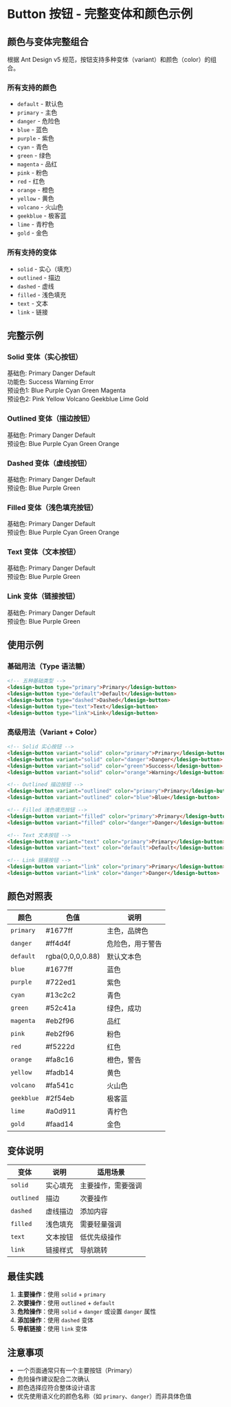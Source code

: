 # Button 按钮 - 完整变体和颜色示例

## 颜色与变体完整组合

根据 Ant Design v5 规范，按钮支持多种变体（variant）和颜色（color）的组合。

### 所有支持的颜色

- `default` - 默认色
- `primary` - 主色
- `danger` - 危险色
- `blue` - 蓝色
- `purple` - 紫色
- `cyan` - 青色
- `green` - 绿色
- `magenta` - 品红
- `pink` - 粉色
- `red` - 红色
- `orange` - 橙色
- `yellow` - 黄色
- `volcano` - 火山色
- `geekblue` - 极客蓝
- `lime` - 青柠色
- `gold` - 金色

### 所有支持的变体

- `solid` - 实心（填充）
- `outlined` - 描边
- `dashed` - 虚线
- `filled` - 浅色填充
- `text` - 文本
- `link` - 链接

## 完整示例

### Solid 变体（实心按钮）

<div class="demo-container">
  <div class="demo-row">
    <span class="demo-label">基础色:</span>
    <ldesign-button variant="solid" color="primary">Primary</ldesign-button>
    <ldesign-button variant="solid" color="danger">Danger</ldesign-button>
    <ldesign-button variant="solid" color="default">Default</ldesign-button>
  </div>
  <div class="demo-row">
    <span class="demo-label">功能色:</span>
    <ldesign-button variant="solid" color="green">Success</ldesign-button>
    <ldesign-button variant="solid" color="orange">Warning</ldesign-button>
    <ldesign-button variant="solid" color="red">Error</ldesign-button>
  </div>
  <div class="demo-row">
    <span class="demo-label">预设色1:</span>
    <ldesign-button variant="solid" color="blue">Blue</ldesign-button>
    <ldesign-button variant="solid" color="purple">Purple</ldesign-button>
    <ldesign-button variant="solid" color="cyan">Cyan</ldesign-button>
    <ldesign-button variant="solid" color="green">Green</ldesign-button>
    <ldesign-button variant="solid" color="magenta">Magenta</ldesign-button>
  </div>
  <div class="demo-row">
    <span class="demo-label">预设色2:</span>
    <ldesign-button variant="solid" color="pink">Pink</ldesign-button>
    <ldesign-button variant="solid" color="yellow">Yellow</ldesign-button>
    <ldesign-button variant="solid" color="volcano">Volcano</ldesign-button>
    <ldesign-button variant="solid" color="geekblue">Geekblue</ldesign-button>
    <ldesign-button variant="solid" color="lime">Lime</ldesign-button>
    <ldesign-button variant="solid" color="gold">Gold</ldesign-button>
  </div>
</div>

### Outlined 变体（描边按钮）

<div class="demo-container">
  <div class="demo-row">
    <span class="demo-label">基础色:</span>
    <ldesign-button variant="outlined" color="primary">Primary</ldesign-button>
    <ldesign-button variant="outlined" color="danger">Danger</ldesign-button>
    <ldesign-button variant="outlined" color="default">Default</ldesign-button>
  </div>
  <div class="demo-row">
    <span class="demo-label">预设色:</span>
    <ldesign-button variant="outlined" color="blue">Blue</ldesign-button>
    <ldesign-button variant="outlined" color="purple">Purple</ldesign-button>
    <ldesign-button variant="outlined" color="cyan">Cyan</ldesign-button>
    <ldesign-button variant="outlined" color="green">Green</ldesign-button>
    <ldesign-button variant="outlined" color="orange">Orange</ldesign-button>
  </div>
</div>

### Dashed 变体（虚线按钮）

<div class="demo-container">
  <div class="demo-row">
    <span class="demo-label">基础色:</span>
    <ldesign-button variant="dashed" color="primary">Primary</ldesign-button>
    <ldesign-button variant="dashed" color="danger">Danger</ldesign-button>
    <ldesign-button variant="dashed" color="default">Default</ldesign-button>
  </div>
  <div class="demo-row">
    <span class="demo-label">预设色:</span>
    <ldesign-button variant="dashed" color="blue">Blue</ldesign-button>
    <ldesign-button variant="dashed" color="purple">Purple</ldesign-button>
    <ldesign-button variant="dashed" color="green">Green</ldesign-button>
  </div>
</div>

### Filled 变体（浅色填充按钮）

<div class="demo-container">
  <div class="demo-row">
    <span class="demo-label">基础色:</span>
    <ldesign-button variant="filled" color="primary">Primary</ldesign-button>
    <ldesign-button variant="filled" color="danger">Danger</ldesign-button>
    <ldesign-button variant="filled" color="default">Default</ldesign-button>
  </div>
  <div class="demo-row">
    <span class="demo-label">预设色:</span>
    <ldesign-button variant="filled" color="blue">Blue</ldesign-button>
    <ldesign-button variant="filled" color="purple">Purple</ldesign-button>
    <ldesign-button variant="filled" color="cyan">Cyan</ldesign-button>
    <ldesign-button variant="filled" color="green">Green</ldesign-button>
    <ldesign-button variant="filled" color="orange">Orange</ldesign-button>
  </div>
</div>

### Text 变体（文本按钮）

<div class="demo-container">
  <div class="demo-row">
    <span class="demo-label">基础色:</span>
    <ldesign-button variant="text" color="primary">Primary</ldesign-button>
    <ldesign-button variant="text" color="danger">Danger</ldesign-button>
    <ldesign-button variant="text" color="default">Default</ldesign-button>
  </div>
  <div class="demo-row">
    <span class="demo-label">预设色:</span>
    <ldesign-button variant="text" color="blue">Blue</ldesign-button>
    <ldesign-button variant="text" color="purple">Purple</ldesign-button>
    <ldesign-button variant="text" color="green">Green</ldesign-button>
  </div>
</div>

### Link 变体（链接按钮）

<div class="demo-container">
  <div class="demo-row">
    <span class="demo-label">基础色:</span>
    <ldesign-button variant="link" color="primary">Primary</ldesign-button>
    <ldesign-button variant="link" color="danger">Danger</ldesign-button>
    <ldesign-button variant="link" color="default">Default</ldesign-button>
  </div>
  <div class="demo-row">
    <span class="demo-label">预设色:</span>
    <ldesign-button variant="link" color="blue">Blue</ldesign-button>
    <ldesign-button variant="link" color="purple">Purple</ldesign-button>
    <ldesign-button variant="link" color="green">Green</ldesign-button>
  </div>
</div>

## 使用示例

### 基础用法（Type 语法糖）

```html
<!-- 五种基础类型 -->
<ldesign-button type="primary">Primary</ldesign-button>
<ldesign-button type="default">Default</ldesign-button>
<ldesign-button type="dashed">Dashed</ldesign-button>
<ldesign-button type="text">Text</ldesign-button>
<ldesign-button type="link">Link</ldesign-button>
```

### 高级用法（Variant + Color）

```html
<!-- Solid 实心按钮 -->
<ldesign-button variant="solid" color="primary">Primary</ldesign-button>
<ldesign-button variant="solid" color="danger">Danger</ldesign-button>
<ldesign-button variant="solid" color="green">Success</ldesign-button>
<ldesign-button variant="solid" color="orange">Warning</ldesign-button>

<!-- Outlined 描边按钮 -->
<ldesign-button variant="outlined" color="primary">Primary</ldesign-button>
<ldesign-button variant="outlined" color="blue">Blue</ldesign-button>

<!-- Filled 浅色填充按钮 -->
<ldesign-button variant="filled" color="primary">Primary</ldesign-button>
<ldesign-button variant="filled" color="danger">Danger</ldesign-button>

<!-- Text 文本按钮 -->
<ldesign-button variant="text" color="primary">Primary</ldesign-button>
<ldesign-button variant="text" color="default">Default</ldesign-button>

<!-- Link 链接按钮 -->
<ldesign-button variant="link" color="primary">Primary</ldesign-button>
<ldesign-button variant="link" color="danger">Danger</ldesign-button>
```

## 颜色对照表

| 颜色 | 色值 | 说明 |
|------|------|------|
| `primary` | #1677ff | 主色，品牌色 |
| `danger` | #ff4d4f | 危险色，用于警告 |
| `default` | rgba(0,0,0,0.88) | 默认文本色 |
| `blue` | #1677ff | 蓝色 |
| `purple` | #722ed1 | 紫色 |
| `cyan` | #13c2c2 | 青色 |
| `green` | #52c41a | 绿色，成功 |
| `magenta` | #eb2f96 | 品红 |
| `pink` | #eb2f96 | 粉色 |
| `red` | #f5222d | 红色 |
| `orange` | #fa8c16 | 橙色，警告 |
| `yellow` | #fadb14 | 黄色 |
| `volcano` | #fa541c | 火山色 |
| `geekblue` | #2f54eb | 极客蓝 |
| `lime` | #a0d911 | 青柠色 |
| `gold` | #faad14 | 金色 |

## 变体说明

| 变体 | 说明 | 适用场景 |
|------|------|----------|
| `solid` | 实心填充 | 主要操作，需要强调 |
| `outlined` | 描边 | 次要操作 |
| `dashed` | 虚线描边 | 添加内容 |
| `filled` | 浅色填充 | 需要轻量强调 |
| `text` | 文本按钮 | 低优先级操作 |
| `link` | 链接样式 | 导航跳转 |

## 最佳实践

1. **主要操作**：使用 `solid` + `primary`
2. **次要操作**：使用 `outlined` + `default`
3. **危险操作**：使用 `solid` + `danger` 或设置 `danger` 属性
4. **添加操作**：使用 `dashed` 变体
5. **导航链接**：使用 `link` 变体

## 注意事项

- 一个页面通常只有一个主要按钮（Primary）
- 危险操作建议配合二次确认
- 颜色选择应符合整体设计语言
- 优先使用语义化的颜色名称（如 `primary`、`danger`）而非具体色值